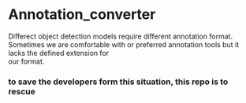# Annotation_converter
Differect object detection models require different annotation format.
Sometimes we are comfortable with or preferred annotation tools but it lacks the defined extension for  
our format.

### to save the developers form this situation, **this repo is to rescue**


